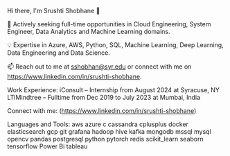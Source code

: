  Hi there, I'm Srushti Shobhane 👋

🚀 Actively seeking full-time opportunities in Cloud Engineering, System Engineer, Data Analytics and Machine Learning  domains.

💡 Expertise in Azure, AWS, Python, SQL, Machine Learning, Deep Learning, Data Engineering and Data Science.

📫 Reach out to me at sshobhan@syr.edu or connect with me on https://www.linkedin.com/in/srushti-shobhane.

Work Experience:
iConsult – Internship from August 2024 at Syracuse, NY
LTIMindtree – Fulltime from Dec 2019 to July 2023 at Mumbai, India

Connect with me:
(https://www.linkedin.com/in/srushti-shobhane) 

Languages and Tools:
aws azure c cassandra cplusplus docker elasticsearch gcp git grafana hadoop hive kafka mongodb mssql mysql opencv pandas postgresql python pytorch redis scikit_learn seaborn tensorflow Power Bi tableau

